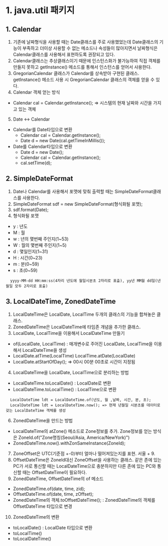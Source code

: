 # 1. java.util 패키지
## 1. Calendar
1. 기존에 날짜형식을 사용할 때는 Date클래스를 주로 사용했었는데 Date클래스의 기능이 부족하고 더이상 사용할 수 없는 메소드나 속성들이 많아지면서 날짜형식은 Calendar클래스를 사용해서 표현하도록 권장되고 있다.
2. Calendar클래스는 추상클래스이기 때문에 인스턴스화가 불가능하여 직접 객체를 만들지 못하고 getInstance() 메소드를 통해서 인스턴스를 얻어서 사용한다.
3. GregorianCalendar 클래스가 Calendar를 상속받아 구현된 클래스. getInstance() 메소드 사용 시 GregorianCalendar 클래스의 객체를 얻을 수 있다.
4. Calendar 객체 얻는 방식
  - Calendar cal = Calendar.getInstance(); => 시스템의 현재 날짜와 시간을 가지고 있는 객체
5. Date <-> Calendar
  - Calendar를 Date타입으로 변환
    - Calendar cal = Calendar.getInstance();
    - Date d = new Date(cal.getTimeInMillis());
  - Date를 Calendar타입으로 변환
    - Date d = new Date();
    - Calendar cal = Calendar.getInstance();
    - cal.setTime(d);

## 2. SimpleDateFormat
1. Date나 Calendar를 사용해서 포맷에 맞춰 출력할 때는 SimpleDateFormat클래스를 사용한다.
2. SimpleDateFormat sdf = new SimpleDateFormat(형식화될 포맷);
3. sdf.format(Date);
4. 형식화될 포맷
  - y : 년도
  - M : 월
  - w : 년의 몇번째 주인지(1~53)
  - W : 월의 몇번째 주인지(1~5)
  - d : 몇일인지(1~31)
  - H : 시간(0~23)
  - m : 분(0~59)
  - s : 초(0~59)  
  ```
    yyyy-MM-dd HH:mm:ss(4자리 년도에 월일시분초 2자리로 표출), yy년 MM월 dd일(년월일 모두 2자리로 표출)
  ```

## 3. LocalDateTime, ZonedDateTime
1. LocalDateTime은 LocalDate, LocalTime 두개의 클래스의 기능을 합쳐놓은 클래스.
2. ZonedDateTime은 LocalDateTime에 타임존 개념을 추가한 클래스.
3. LocalDate, LocalTime을 이용해서 LocalDateTime 만들기
  - of(LocalDate, LocalTime) : 매개변수로 주어진 LocalDate, LocalTime을 이용해서 LocalDateTime을 생성
  - LocalDate.atTime(LocalTime)
    LocalTime.atDate(LocalDate)
  - LocalDate.atStartOfDay(); => 00시 00분 00초로 시간이 지정됨
4. LocalDateTime을 LocalDate, LocalTime으로 분리하는 방법
  - LocalDateTime.toLocalDate() : LocalDate로 변환
  - LocalDateTime.toLocalTime() : LocalTime으로 변환
  ```
    LocalDateTime ldt = LocalDateTime.of(년도, 월 ,날짜, 시간, 분, 초);  
    LocalDateTime ldt = LocalDateTime.now(); => 현재 년월일 시분초를 데이터로 갖는 LocalDateTime 객체를 생성
  ```
6. ZonedDateTime을 만드는 방법
  - LocalDateTime의 atZone() 메소드로 Zone정보를 추가. Zone정보를 얻는 방식은 ZoneId.of("Zone명칭(Seoul/Asia, America/NewYork)")
  - ZonedDateTime.now().withZonSameInstance(ZoneId);
7. ZoneOffset은 UTC(기준점 +-0)부터 얼마나 떨어져있는지를 표현. 서울 + 9.
8. OffsetDateTime은 ZoneId대신 ZoneOffset을 사용하는 클래스. 같은 존에 있는 PC가 서로 통신할 때는 LocalDateTime으로 충분하지만 다른 존에 있는 PC와 통신할 때는 OffsetDateTime이 필요하다.
9. ZonedDateTime, OffsetDateTime의 of 메소드
  - ZonedDateTime.of(date, time, zid);
  - OffsetDateTime.of(date, time, zOffset);
  - ZonedDateTime의 객체.toOffsetDateTime(); : ZonedDateTime의 객체를 OffsetDateTime 타입으로 변경
10. ZonedDateTime의 변환
  - toLocalDate() : LocalDate 타입으로 변환
  - toLocalTime()
  - toLocalDateTime()